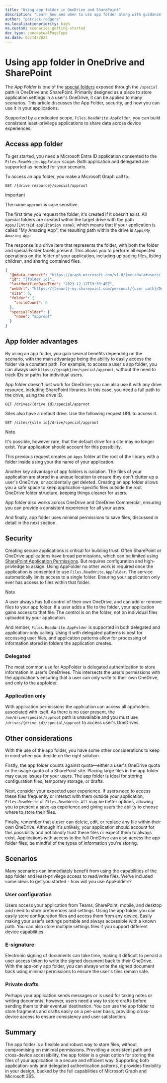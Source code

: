 ```yaml
---
title: "Using app folder in OneDrive and SharePoint"
description: "Learn how and when to use app folder along with guidance "
author: "patrick-rodgers"
ms.localizationpriority: high
ms.custom: scenarios:getting-started
doc_type: conceptualPageType
ms.date: 03/14/2025
---
```


# Using app folder in OneDrive and SharePoint

The *App Folder* is one of the [special folders](../api-reference/v1.0/api/drive-get-specialfolder.md) exposed through the `/special` path in OneDrive and SharePoint. Primarily designed as a place to store application settings in a user's OneDrive, it can be applied to many scenarios. This article discusses the App Folder, security, and how you can use it in your applications.

Supported by a dedicated scope, `Files.ReadWrite.AppFolder`, you can build consistent least-privilege applications to share data across device experiences.

## Access app folder

To get started, you need a Microsoft Entra ID application consented to the `Files.ReadWrite.AppFolder` scope. Both application and delegated are supported as needed for your scenario.

To access an app folder, you make a Microsoft Graph call to:

```HTTP
GET /{drive resource}/special/approot
```

> [!IMPORTANT]
> The name `approot` is case sensitive.

The first time you request the folder, it's created if it doesn't exist. All special folders are created within the target drive with the path `Apps/{EntraId application name}`, which means that if your application is called "My Amazing App", the resulting path within the drive is `Apps/My Amazing App`.

The response is a drive item that represents the folder, with both the folder and specialFolder facets present. This allows you to perform all expected operations on the folder of your application, including uploading files, listing children, and sharing contained files.

```JSON
{
  "@odata.context": "https://graph.microsoft.com/v1.0/$metadata#users('{user id}')/drive/special/$entity",
  "id": "{folder id}",
  "lastModifiedDateTime": "2023-12-12T19:33:45Z",
  "webUrl": "https://{tenant}-my.sharepoint.com/personal/{user path}/Documents/Apps/{app name}",
  "size": 0,
  "folder": {
    "childCount": 0
  },
  "specialFolder": {
    "name": "approot"
  }
}
```

## App folder advantages

By using an app folder, you gain several benefits depending on the scenario, with the main advantage being the ability to easily access the folder via a constant path. For example, to access a user's app folder, you can always use `https://{graph}/me/special/approot`, without the need to track IDs or paths for individual users.

App folder doesn't just work for OneDrive; you can also use it with any drive resource, including SharePoint libraries. In this case, you need a full path to the drive, using the drive ID.

```http
GET /drives/{drive id}/special/approot
```

Sites also have a default drive. Use the following request URL to access it.

```http
GET /sites/{site id}/drive/special/approot
```

> [!NOTE] 
> It's possible, however rare, that the default drive for a site may no longer exist. Your application should account for this possibility.

This previous request creates an `Apps` folder at the root of the library with a folder inside using your the name of your application.

Another key advantage of app folders is isolation. The files of your application are stored in a unique location to ensure they don't clutter up a user's OneDrive, or accidentally get deleted. Creating an app folder allows you a safe space to keep application-specific files outside the root OneDrive folder structure, keeping things cleaner for users.

App folder also works across OneDrive and OneDrive Commercial, ensuring you can provide a consistent experience for all your users.

And finally, app folder uses minimal permissions to save files, discussed in detail in the next section.

## Security

Creating secure applications is critical for building trust. Often SharePoint or OneDrive applications have broad permissions, which can be limited using [SharePoint Application Permissions](./permissions-selected-overview.md). But requires configuration and high-privledge to assign. Using AppFolder no other work is required once the application is consented to use `Files.ReadWrite.AppFolder`. The service automatically limits access to a single folder. Ensuring your application only ever has access to files within that folder.

> [!NOTE]
> A user always has full control of their own OneDrive, and can add or remove files to your app folder. If a user adds a file to the folder, your application gains access to that file. The control is on the folder, not on individual files uploaded by your application.

And rember, `Files.ReadWrite.AppFolder` is supported in both delegated and application-only calling. Using it with delegated patterns is best for accessing user files, and application patterns allow for processing of information stored in folders the application creates.

### Delegated

The most common use for AppFolder is delegated authentication to store information in user's OneDrives. This intersects the user's permissions with the application's ensuring that a user can only write to their own OneDrive, and only to the appfolder.

### Application only

With application permissions the application can access all appfolders associated with itself. As there is no user present, the `/me/drive/special/approot` path is unavailable and you must use `/drives/{drive id}/special/approot` to access user's OneDrives.

## Other considerations

With the use of the app folder, you have some other considerations to keep in mind when you decide on the right solution.

Firstly, the app folder counts against quota—either a user's OneDrive quota or the usage quota of a SharePoint site. Placing large files in the app folder may cause issues for your users. The app folder is ideal for storing configuration files, temporary storage, or drafts.

Next, consider your expected user experience. If users need to access these files frequently or interact with them outside your application, `Files.ReadWrite` or `Files.ReadWrite.All` may be better options, allowing you to present a save-as experience and giving users the ability to choose where to store their files.

Finally, remember that a user can delete, edit, or replace any file within their own OneDrive. Although it's unlikely, your application should account for this possibility and not blindly trust these files or expect them to always exist. Applications with access to the full OneDrive can also access the app folder files; be mindful of the types of information you're storing.

## Scenarios

Many scenarios can immediately benefit from using the capabilities of the app folder and least-privilege access to read/write files. We've included some ideas to get you started - how will you use AppFolders?

### User configuration

Users access your application from Teams, SharePoint, mobile, and desktop and need to store preferences and settings. Using the app folder you can easily store configuration files and access them from any device. Easily making your user's settings portable and always accessible with a known path. You can also store multiple settings files if you support different device capabilities.

### E-signature

Electronic signing of documents can take time, making it difficult to persist a user access token to write the signed document back to their OneDrive. With the app-only app folder, you can always write the signed document back using minimal permissions to ensure the user's files remain safe.

### Private drafts

Perhaps your application sends messages or is used for taking notes or writing documents; however, users need a way to store drafts before sending them to their eventual destination. You can use the app folder to store fragments and drafts easily on a per-user basis, providing cross-device access to ensure consistency and user satisfaction.

## Summary

The app folder is a flexible and robust way to store files, without compromising on minimal permissions. Providing a consistent path and cross-device accessibility, the app folder is a great option for storing the files of your application in a secure and efficient way. Supporting both application-only and delegated authentication patterns, it provides flexibility in your design, backed by the full capabilities of Microsoft Graph and Microsoft 365.
